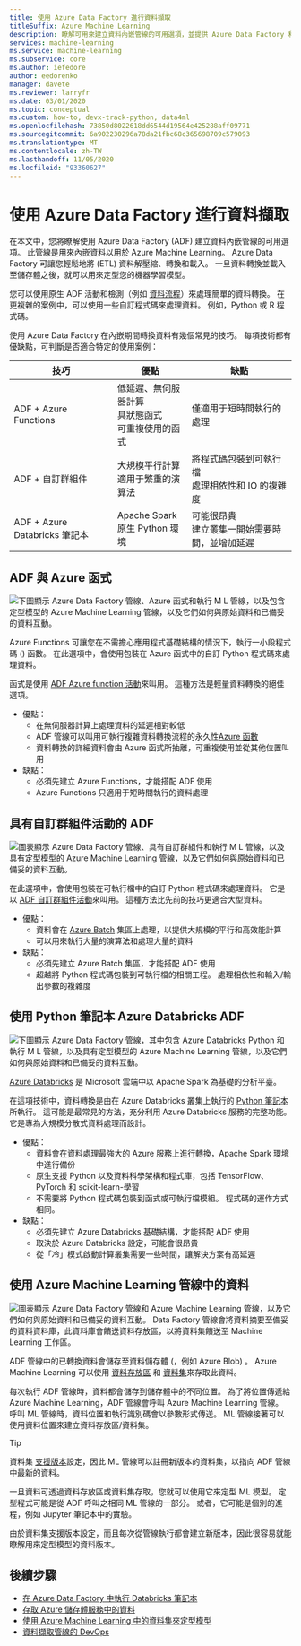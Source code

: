 ```yaml
---
title: 使用 Azure Data Factory 進行資料擷取
titleSuffix: Azure Machine Learning
description: 瞭解可用來建立資料內嵌管線的可用選項，並提供 Azure Data Factory 和各項優點。
services: machine-learning
ms.service: machine-learning
ms.subservice: core
ms.author: iefedore
author: eedorenko
manager: davete
ms.reviewer: larryfr
ms.date: 03/01/2020
ms.topic: conceptual
ms.custom: how-to, devx-track-python, data4ml
ms.openlocfilehash: 73850d8022618dd6544d19564e425288aff09771
ms.sourcegitcommit: 6a902230296a78da21fbc68c365698709c579093
ms.translationtype: MT
ms.contentlocale: zh-TW
ms.lasthandoff: 11/05/2020
ms.locfileid: "93360627"
---
```

# <a name="data-ingestion-with-azure-data-factory"></a>使用 Azure Data Factory 進行資料擷取

在本文中，您將瞭解使用 Azure Data Factory (ADF) 建立資料內嵌管線的可用選項。 此管線是用來內嵌資料以用於 Azure Machine Learning。 Azure Data Factory 可讓您輕鬆地將 (ETL) 資料解壓縮、轉換和載入。 一旦資料轉換並載入至儲存體之後，就可以用來定型您的機器學習模型。

您可以使用原生 ADF 活動和檢測（例如 [資料流程](../data-factory/control-flow-execute-data-flow-activity.md)）來處理簡單的資料轉換。 在更複雜的案例中，可以使用一些自訂程式碼來處理資料。 例如，Python 或 R 程式碼。

使用 Azure Data Factory 在內嵌期間轉換資料有幾個常見的技巧。 每項技術都有優缺點，可判斷是否適合特定的使用案例：

| 技巧 | 優點 | 缺點 |
| ----- | ----- | ----- |
| ADF + Azure Functions | 低延遲、無伺服器計算</br>具狀態函式</br>可重複使用的函式 | 僅適用于短時間執行的處理 |
| ADF + 自訂群組件 | 大規模平行計算</br>適用于繁重的演算法 | 將程式碼包裝到可執行檔</br>處理相依性和 IO 的複雜度 |
| ADF + Azure Databricks 筆記本 | Apache Spark</br>原生 Python 環境 | 可能很昂貴</br>建立叢集一開始需要時間，並增加延遲

## <a name="adf-with-azure-functions"></a>ADF 與 Azure 函式

![下圖顯示 Azure Data Factory 管線、Azure 函式和執行 M L 管線，以及包含定型模型的 Azure Machine Learning 管線，以及它們如何與原始資料和已備妥的資料互動。](media/how-to-data-ingest-adf/adf-function.png)

Azure Functions 可讓您在不需擔心應用程式基礎結構的情況下，執行一小段程式碼 () 函數。 在此選項中，會使用包裝在 Azure 函式中的自訂 Python 程式碼來處理資料。 

函式是使用 [ADF Azure function 活動](../data-factory/control-flow-azure-function-activity.md)來叫用。 這種方法是輕量資料轉換的絕佳選項。 

* 優點：
    * 在無伺服器計算上處理資料的延遲相對較低
    * ADF 管線可以叫用可執行複雜資料轉換流程的永久性[Azure 函數](../azure-functions/durable/durable-functions-overview.md) 
    * 資料轉換的詳細資料會由 Azure 函式所抽離，可重複使用並從其他位置叫用
* 缺點：
    * 必須先建立 Azure Functions，才能搭配 ADF 使用
    * Azure Functions 只適用于短時間執行的資料處理

## <a name="adf-with-custom-component-activity"></a>具有自訂群組件活動的 ADF

![圖表顯示 Azure Data Factory 管線、具有自訂群組件和執行 M L 管線，以及具有定型模型的 Azure Machine Learning 管線，以及它們如何與原始資料和已備妥的資料互動。](media/how-to-data-ingest-adf/adf-customcomponent.png)

在此選項中，會使用包裝在可執行檔中的自訂 Python 程式碼來處理資料。 它是以 [ADF 自訂群組件活動](../data-factory/transform-data-using-dotnet-custom-activity.md)來叫用。 這種方法比先前的技巧更適合大型資料。

* 優點：
    * 資料會在 [Azure Batch](../batch/batch-technical-overview.md) 集區上處理，以提供大規模的平行和高效能計算
    * 可以用來執行大量的演算法和處理大量的資料
* 缺點：
    * 必須先建立 Azure Batch 集區，才能搭配 ADF 使用
    * 超越將 Python 程式碼包裝到可執行檔的相關工程。 處理相依性和輸入/輸出參數的複雜度

## <a name="adf-with-azure-databricks-python-notebook"></a>使用 Python 筆記本 Azure Databricks ADF

![下圖顯示 Azure Data Factory 管線，其中包含 Azure Databricks Python 和執行 M L 管線，以及具有定型模型的 Azure Machine Learning 管線，以及它們如何與原始資料和已備妥的資料互動。](media/how-to-data-ingest-adf/adf-databricks.png)

[Azure Databricks](https://azure.microsoft.com/services/databricks/) 是 Microsoft 雲端中以 Apache Spark 為基礎的分析平臺。

在這項技術中，資料轉換是由在 Azure Databricks 叢集上執行的 [Python 筆記本](../data-factory/transform-data-using-databricks-notebook.md)所執行。 這可能是最常見的方法，充分利用 Azure Databricks 服務的完整功能。 它是專為大規模分散式資料處理而設計。

* 優點：
    * 資料會在資料處理最強大的 Azure 服務上進行轉換，Apache Spark 環境中進行備份
    * 原生支援 Python 以及資料科學架構和程式庫，包括 TensorFlow、PyTorch 和 scikit-learn-學習
    * 不需要將 Python 程式碼包裝到函式或可執行檔模組。 程式碼的運作方式相同。
* 缺點：
    * 必須先建立 Azure Databricks 基礎結構，才能搭配 ADF 使用
    * 取決於 Azure Databricks 設定，可能會很昂貴
    * 從「冷」模式啟動計算叢集需要一些時間，讓解決方案有高延遲 
    

## <a name="consuming-data-in-azure-machine-learning-pipelines"></a>使用 Azure Machine Learning 管線中的資料

![圖表顯示 Azure Data Factory 管線和 Azure Machine Learning 管線，以及它們如何與原始資料和已備妥的資料互動。 Data Factory 管線會將資料摘要至備妥的資料資料庫，此資料庫會饋送資料存放區，以將資料集饋送至 Machine Learning 工作區。](media/how-to-data-ingest-adf/aml-dataset.png)

ADF 管線中的已轉換資料會儲存至資料儲存體 (，例如 Azure Blob) 。 Azure Machine Learning 可以使用 [資料存放區](./how-to-access-data.md#create-and-register-datastores) 和 [資料集](./how-to-create-register-datasets.md)來存取此資料。

每次執行 ADF 管線時，資料都會儲存到儲存體中的不同位置。 為了將位置傳遞給 Azure Machine Learning，ADF 管線會呼叫 Azure Machine Learning 管線。 呼叫 ML 管線時，資料位置和執行識別碼會以參數形式傳送。 ML 管線接著可以使用資料位置來建立資料存放區/資料集。 

> [!TIP]
> 資料集 [支援版本](./how-to-version-track-datasets.md)設定，因此 ML 管線可以註冊新版本的資料集，以指向 ADF 管線中最新的資料。

一旦資料可透過資料存放區或資料集存取，您就可以使用它來定型 ML 模型。 定型程式可能是從 ADF 呼叫之相同 ML 管線的一部分。 或者，它可能是個別的進程，例如 Jupyter 筆記本中的實驗。

由於資料集支援版本設定，而且每次從管線執行都會建立新版本，因此很容易就能瞭解用來定型模型的資料版本。

## <a name="next-steps"></a>後續步驟

* [在 Azure Data Factory 中執行 Databricks 筆記本](../data-factory/transform-data-using-databricks-notebook.md)
* [存取 Azure 儲存體服務中的資料](./how-to-access-data.md#create-and-register-datastores)
* [使用 Azure Machine Learning 中的資料集來定型模型](./how-to-train-with-datasets.md)
* [資料擷取管線的 DevOps](./how-to-cicd-data-ingestion.md)